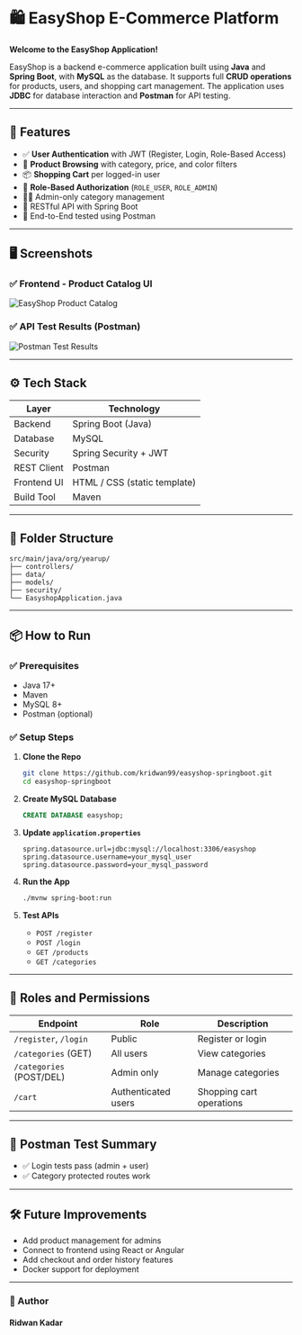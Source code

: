 
# 🛍️ EasyShop E-Commerce Platform

**Welcome to the EasyShop Application!**

EasyShop is a backend e-commerce application built using **Java** and **Spring Boot**, with **MySQL** as the database. It supports full **CRUD operations** for products, users, and shopping cart management. The application uses **JDBC** for database interaction and **Postman** for API testing.

---

## 🚀 Features

- ✅ **User Authentication** with JWT (Register, Login, Role-Based Access)
- 🛒 **Product Browsing** with category, price, and color filters
- 📦 **Shopping Cart** per logged-in user
- 🔐 **Role-Based Authorization** (`ROLE_USER`, `ROLE_ADMIN`)
- 🧑‍💼 Admin-only category management
- 📡 RESTful API with Spring Boot
- 🧪 End-to-End tested using Postman

---

## 🖥️ Screenshots

### ✅ Frontend - Product Catalog UI

![EasyShop Product Catalog](screenshots./Screenshot-ProductCatalog.png)

### ✅ API Test Results (Postman)

![Postman Test Results](screenshots//Screenshot-PostmanTests.png)

---

## ⚙️ Tech Stack

| Layer         | Technology                  |
|--------------|-----------------------------|
| Backend       | Spring Boot (Java)         |
| Database      | MySQL                      |
| Security      | Spring Security + JWT      |
| REST Client   | Postman                    |
| Frontend UI   | HTML / CSS (static template) |
| Build Tool    | Maven                      |

---

## 📁 Folder Structure

```
src/main/java/org/yearup/
├── controllers/
├── data/
├── models/
├── security/
└── EasyshopApplication.java
```

---

## 📦 How to Run

### ✅ Prerequisites

- Java 17+
- Maven
- MySQL 8+
- Postman (optional)

### ✅ Setup Steps

1. **Clone the Repo**
   ```bash
   git clone https://github.com/kridwan99/easyshop-springboot.git
   cd easyshop-springboot
   ```

2. **Create MySQL Database**
   ```sql
   CREATE DATABASE easyshop;
   ```

3. **Update `application.properties`**
   ```properties
   spring.datasource.url=jdbc:mysql://localhost:3306/easyshop
   spring.datasource.username=your_mysql_user
   spring.datasource.password=your_mysql_password
   ```

4. **Run the App**
   ```bash
   ./mvnw spring-boot:run
   ```

5. **Test APIs**
    - `POST /register`
    - `POST /login`
    - `GET /products`
    - `GET /categories`

---

## 🔐 Roles and Permissions

| Endpoint                     | Role       | Description                      |
|-----------------------------|------------|----------------------------------|
| `/register`, `/login`       | Public     | Register or login                |
| `/categories` (GET)         | All users  | View categories                  |
| `/categories` (POST/DEL)    | Admin only | Manage categories                |
| `/cart`                     | Authenticated users | Shopping cart operations |

---

## 🧪 Postman Test Summary

- ✅ Login tests pass (admin + user)
- ✅ Category protected routes work


---

## 🛠️ Future Improvements

- Add product management for admins
- Connect to frontend using React or Angular
- Add checkout and order history features
- Docker support for deployment

---

### 👤 Author
#### Ridwan Kadar




